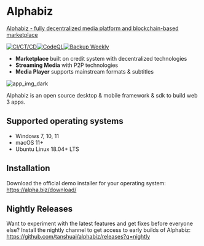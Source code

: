 # Alphabiz

[Alphabiz - fully decentralized media platform and blockchain-based marketplace](https://alpha.biz/)

[![CI/CT/CD](https://github.com/tanshuai/alphabiz/actions/workflows/push.yml/badge.svg)](https://github.com/tanshuai/alphabiz/actions/workflows/push.yml)[![CodeQL](https://github.com/tanshuai/alphabiz/actions/workflows/codeql-analysis.yml/badge.svg)](https://github.com/tanshuai/alphabiz/actions/workflows/codeql-analysis.yml)[![Backup Weekly](https://github.com/tanshuai/alphabiz/actions/workflows/weekly.yml/badge.svg)](https://github.com/tanshuai/alphabiz/actions/workflows/weekly.yml)

- **Marketplace** built on credit system with decentralized technologies
- **Streaming Media** with P2P technologies
- **Media Player** supports mainstream formats & subtitles

![app_img_dark](https://user-images.githubusercontent.com/92558550/211519797-4e766719-f6cf-420e-9e04-0057150c5c3a.jpg)

Alphabiz is an open source desktop & mobile framework & sdk to build web 3 apps.

## Supported operating systems

- Windows 7, 10, 11
- macOS 11+
- Ubuntu Linux 18.04+ LTS 

## Installation

Download the official demo installer for your operating system: https://alpha.biz/download/

## Nightly Releases

Want to experiment with the latest features and get fixes before everyone else? Install the nightly channel to get access to early builds of Alphabiz: https://github.com/tanshuai/alphabiz/releases?q=nightly

